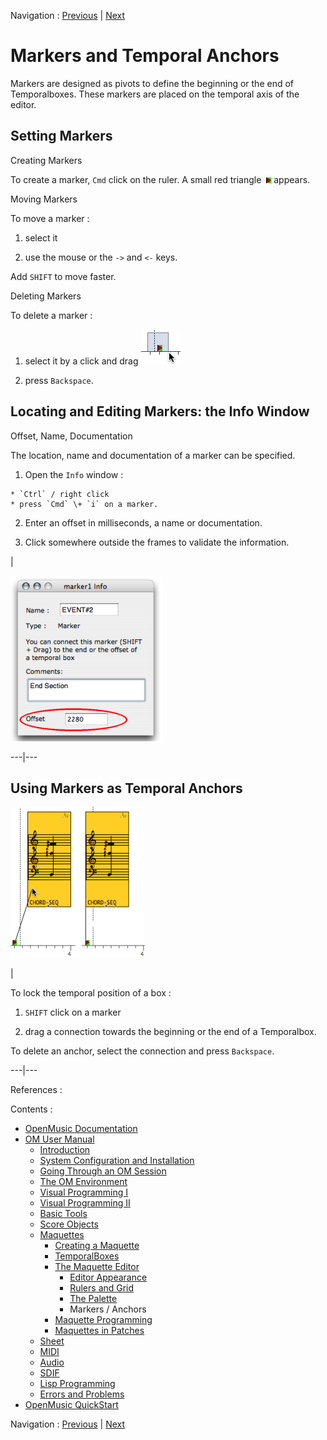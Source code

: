 Navigation : [Previous](player "page précédente\(The Palette\)") |
[Next](Programming%20Maquette "Next\(Maquette
Programming\)")


# Markers and Temporal Anchors

Markers are designed as pivots to define the beginning or the end of
Temporalboxes. These markers are placed on the temporal axis of the editor.

## Setting Markers

Creating Markers

To create a marker, `Cmd` click on the ruler. A small red triangle
![](../res/marker_icon.png) appears.

Moving Markers

To move a marker :

  1. select it

  2. use the mouse or the `->` and `<-` keys.

Add `SHIFT` to move faster.

Deleting Markers

To delete a marker :

  1. select it by a click and drag ![](../res/selectmarker_icon.png)

  2. press `Backspace`.

## Locating and Editing Markers: the Info Window

Offset, Name, Documentation

The location, name and documentation of a marker can be specified.

  1. Open the `Info` window :

    * `Ctrl` / right click
    * press `Cmd` \+ `i` on a marker.
  2. Enter an offset in milliseconds, a name or documentation.

  3. Click somewhere outside the frames to validate the information. 

|

![](../res/marker.png)  
  
---|---  
  
## Using Markers as Temporal Anchors

![](../res/anchor.png)

|

To lock the temporal position of a box :

  1. `SHIFT` click on a marker 

  2. drag a connection towards the beginning or the end of a Temporalbox. 

To delete an anchor, select the connection and press `Backspace`.  
  
---|---  
  
References :

Contents :

  * [OpenMusic Documentation](OM-Documentation)
  * [OM User Manual](OM-User-Manual)
    * [Introduction](00-Contents)
    * [System Configuration and Installation](Installation)
    * [Going Through an OM Session](Goingthrough)
    * [The OM Environment](Environment)
    * [Visual Programming I](BasicVisualProgramming)
    * [Visual Programming II](AdvancedVisualProgramming)
    * [Basic Tools](BasicObjects)
    * [Score Objects](ScoreObjects)
    * [Maquettes](Maquettes)
      * [Creating a Maquette](Maquette)
      * [TemporalBoxes](TemporalBoxes)
      * [The Maquette Editor](Editor)
        * [Editor Appearance](EditorAppearance)
        * [Rulers and Grid](Grid%20and%20Rulers)
        * [The Palette](player)
        * Markers / Anchors
      * [Maquette Programming](Programming%20Maquette)
      * [Maquettes in Patches](Maquettes%20in%20Patches)
    * [Sheet](Sheet)
    * [MIDI](MIDI)
    * [Audio](Audio)
    * [SDIF](SDIF)
    * [Lisp Programming](Lisp)
    * [Errors and Problems](errors)
  * [OpenMusic QuickStart](QuickStart-Chapters)

Navigation : [Previous](player "page précédente\(The Palette\)") |
[Next](Programming%20Maquette "Next\(Maquette
Programming\)")

